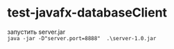# test-javafx-databaseClient

запустить server.jar  
`java -jar -D"server.port=8888"  .\server-1.0.jar`